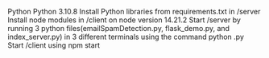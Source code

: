 Python Python 3.10.8
Install Python libraries from requirements.txt in /server
Install node modules in /client on node version 14.21.2
Start /server by running 3 python files(emailSpamDetection.py, flask_demo.py, and index_server.py) in 3 different terminals using the command python <filename>.py
Start /client using npm start
